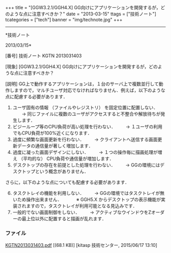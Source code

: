 ﻿+++
title = "[GGW3.2.1/GGH4.X] GG向けにアプリケーションを開発するが，どのような点に注意すべきか？"
date = "2013-03-15"
ttags = ["技術ノート"]
tcategories = ["tech"]
banner = "img/technote.jpg"
+++

-----------------------------------------------------------------------------------------------------------------------------

*技術ノート

2013/03/15*


[番号]
技術ノート KGTN 2013031403

[現象]
[GGW3.2.1/GGH4.X]
GG向けにアプリケーションを開発するが，どのような点に注意すべきか？

[説明]
GG上で動作するアプリケーションは，１台のサーバ上で複数並行して動作しますので，マルチユーザ対応でなければなりません．例えば，以下のような点に配慮する必要があります．

1) ユーザ固有の情報 （ファイルやレジストリ） を固定位置に配置しない．
　　→
同じファイルに複数のユーザがアクセスすると不整合や解放待ちが発生します．
2) ビジーループ等のCPU負荷が高い処理を行わない．
　　→ １ユーザの利用でもCPU負荷が100%近くになります．
3) 過度に頻繁な画面更新を行わない．
　　→ クライアントへ送信する画面更新データの通信量が著しく増加します．
4) 過度に凝った画面デザインにしない．
　　→ １つの操作毎に描画処理が増え （平均的な）
CPU負荷や通信量が増加します．
5) デスクトップの存在を前提とした処理を行わない．
　　→ GGの環境にはデスクトップという概念がありません．

さらに，以下のような点についても配慮する必要があります．

6) タスクトレイの機能を利用しない．
　　→ GGの環境ではタスクトレイが無いため操作出来ません．
　　　※ GGH5.X
からデスクトップの表示機能が実装されますので，タスクトレイが利用可能となる見込みです．
7) 一般的でない画面制御をしない．
　　→
アクティブなウインドウをZオーダーの最上位以外に配置すると描画が乱れます．


### ファイル

 
 


[KGTN2013031403.pdf](http://techreport.kitasp.net/attachments/download/1929/KGTN2013031403.pdf)
 [(68.1 KB)] [kitasp 技術センター, 2015/06/17
13:10]


 


 

